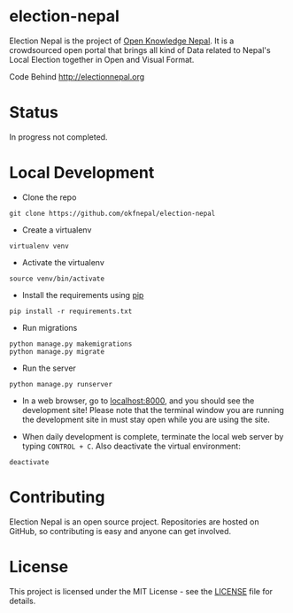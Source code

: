 # election-nepal
  Election Nepal is the project of  [Open Knowledge Nepal](https://np.okfn.org/). It  is a crowdsourced open portal that brings all kind of Data related to Nepal's Local Election together in Open and Visual Format. 

Code Behind http://electionnepal.org
  
# Status
In progress not completed. 

# Local Development
- Clone the repo
```
git clone https://github.com/okfnepal/election-nepal
```

- Create a virtualenv
```
virtualenv venv
```
- Activate the virtualenv
```
source venv/bin/activate
```
- Install the requirements using [pip](https://pip.pypa.io/en/stable/)
```
pip install -r requirements.txt
```
- Run migrations
```
python manage.py makemigrations
python manage.py migrate
```

- Run the server
```
python manage.py runserver
```

- In a web browser, go to [localhost:8000](http://localhost:8000/), and you should see the development site! Please note that the terminal window you are running the development site in must stay open while you are using the site.

- When daily development is complete, terminate the local web server by typing ```CONTROL + C```. Also deactivate the virtual environment:
```shell
deactivate
```

# Contributing
 Election Nepal is an open source project. Repositories are hosted on  GitHub, so contributing is  easy and anyone can get involved.

# License

This project is licensed under the MIT License - see the [LICENSE](LICENSE) file for details.
